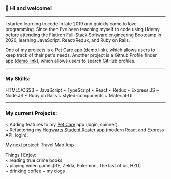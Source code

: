 ### 👋 Hi and welcome!
***
I started learning to code in late 2019 and quickly came to love programming. Since then I've been teaching myself to code using Udemy before attending the Flatiron Full-Stack Software engineering Bootcamp in 2020, learning JavaScript, React/Redux, and Ruby on Rails.

One of my projects is a Pet Care app ([demo link](https://pet-careapp.herokuapp.com/)), which allows users to keep track of their pet's needs. Another project is a Github Profile finder app ([demo link](https://github-finder-rho-ashy.vercel.app/)), which allows users to search GitHub profiles.
***

### My Skills:
HTML5/CSS3 ~ JavaScript ~ TypeScript ~ React ~ Redux ~ Express.JS ~ Node.JS ~ Ruby on Rails ~ styled-components ~ Material-UI

***

### My current Projects:

~ Adding features to my [Pet Care](https://github.com/catwhitmer/petCare) app (login, spinner). <br>
~ Refactoring my [Hogwarts Student Roster](https://github.com/catwhitmer/students-js-frontend) app (modern React and Express API, login). <br>

My next project: Travel Map App <br>

Things I Enjoy: <br>
~ reading true crime books <br>
~ playing video games(RE, Zelda, Pokemon, The last of us, HZD) <br>
~ drinking coffee ~ my dogs

